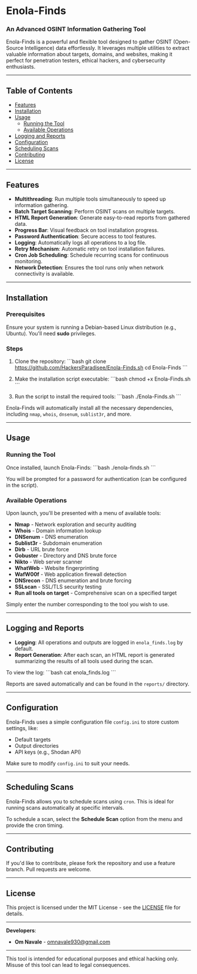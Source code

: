 
# Enola-Finds

### An Advanced OSINT Information Gathering Tool

Enola-Finds is a powerful and flexible tool designed to gather OSINT (Open-Source Intelligence) data effortlessly. It leverages multiple utilities to extract valuable information about targets, domains, and websites, making it perfect for penetration testers, ethical hackers, and cybersecurity enthusiasts.

---

## Table of Contents
- [Features](#features)
- [Installation](#installation)
- [Usage](#usage)
  - [Running the Tool](#running-the-tool)
  - [Available Operations](#available-operations)
- [Logging and Reports](#logging-and-reports)
- [Configuration](#configuration)
- [Scheduling Scans](#scheduling-scans)
- [Contributing](#contributing)
- [License](#license)

---

## Features
- **Multithreading**: Run multiple tools simultaneously to speed up information gathering.
- **Batch Target Scanning**: Perform OSINT scans on multiple targets.
- **HTML Report Generation**: Generate easy-to-read reports from gathered data.
- **Progress Bar**: Visual feedback on tool installation progress.
- **Password Authentication**: Secure access to tool features.
- **Logging**: Automatically logs all operations to a log file.
- **Retry Mechanism**: Automatic retry on tool installation failures.
- **Cron Job Scheduling**: Schedule recurring scans for continuous monitoring.
- **Network Detection**: Ensures the tool runs only when network connectivity is available.

---

## Installation

### Prerequisites
Ensure your system is running a Debian-based Linux distribution (e.g., Ubuntu). You'll need **sudo** privileges.

### Steps
1. Clone the repository:
    \`\`\`bash
    git clone https://github.com/HackersParadisee/Enola-Finds.sh
    cd Enola-Finds
    \`\`\`

2. Make the installation script executable:
    \`\`\`bash
    chmod +x Enola-Finds.sh
    \`\`\`

3. Run the script to install the required tools:
    \`\`\`bash
    ./Enola-Finds.sh
    \`\`\`

Enola-Finds will automatically install all the necessary dependencies, including `nmap`, `whois`, `dnsenum`, `sublist3r`, and more. 

---

## Usage

### Running the Tool
Once installed, launch Enola-Finds:
\`\`\`bash
./enola-finds.sh
\`\`\`

You will be prompted for a password for authentication (can be configured in the script).

### Available Operations
Upon launch, you'll be presented with a menu of available tools:
- **Nmap** - Network exploration and security auditing
- **Whois** - Domain information lookup
- **DNSenum** - DNS enumeration
- **Sublist3r** - Subdomain enumeration
- **Dirb** - URL brute force
- **Gobuster** - Directory and DNS brute force
- **Nikto** - Web server scanner
- **WhatWeb** - Website fingerprinting
- **WafW00f** - Web application firewall detection
- **DNSrecon** - DNS enumeration and brute forcing
- **SSLscan** - SSL/TLS security testing
- **Run all tools on target** - Comprehensive scan on a specified target

Simply enter the number corresponding to the tool you wish to use.

---

## Logging and Reports
- **Logging**: All operations and outputs are logged in `enola_finds.log` by default.
- **Report Generation**: After each scan, an HTML report is generated summarizing the results of all tools used during the scan.

To view the log:
\`\`\`bash
cat enola_finds.log
\`\`\`

Reports are saved automatically and can be found in the `reports/` directory.

---

## Configuration
Enola-Finds uses a simple configuration file `config.ini` to store custom settings, like:
- Default targets
- Output directories
- API keys (e.g., Shodan API)

Make sure to modify `config.ini` to suit your needs.

---

## Scheduling Scans
Enola-Finds allows you to schedule scans using `cron`. This is ideal for running scans automatically at specific intervals.

To schedule a scan, select the **Schedule Scan** option from the menu and provide the cron timing.

---

## Contributing
If you'd like to contribute, please fork the repository and use a feature branch. Pull requests are welcome.

---

## License
This project is licensed under the MIT License - see the [LICENSE](LICENSE) file for details.

---

**Developers**:
- **Om Navale** - omnavale930@gmail.com

---

This tool is intended for educational purposes and ethical hacking only. Misuse of this tool can lead to legal consequences.

